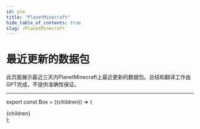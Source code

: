 ```yaml
---
id: plm
title: "PlanetMinecraft"
hide_table_of_contents: true
slug: /PlanetMinecraft
---
```


# 最近更新的数据包

此页面展示最近三天内PlanetMinecraft上最近更新的数据包。总结和翻译工作由GPT完成，不提供准确性保证。

---

export const Box = ({children}) => (
  <div style={{
    backgroundColor: 'transparent',
    border: '2px solid #3399ff',
    borderRadius: '12px',
    'padding': '1rem',
    'padding-bottom': '0rem',
    'margin-bottom': '1rem',
  }}>
  {children}
  </div>
);


